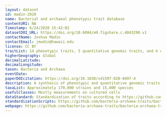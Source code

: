 ```yaml
---
layout: dataset
id: madin-2020
name: Bacterial and archaeal phenotypic trait database
contentURI: NA
Timestamp: 6/24/2020 15:42:02
datasetDOI_URL: https://doi.org/10.6084/m9.figshare.c.4843290.v1
contactName: Joshua Madin
contactEmail: jmadin@hawaii.edu
license: CC BY
traitList: 14 phenotypic traits, 5 quantitative genomic traits, and 4 environmental characteristics
higherGeography: Global
decimalLatitude:
decimalLongitude:
taxon: Bacteria and Archaea
eventDate:
paperDOIcitation: https://doi.org/10.1038/s41597-020-0497-4
description: A synthesis of phenotypic and quantitative genomic traits is provided for bacteria and archaea, in the form of a scripted, reproducible workflow that standardizes and merges 26 sources. The resulting unified dataset covers 14 phenotypic traits, 5 quantitative genomic traits, and 4 environmental characteristics for approximately 170,000 strain-level and 15,000 species-aggregated records. It spans all habitats including soils, marine and fresh waters and sediments, host-associated and thermal. Trait data can find use in clarifying major dimensions of ecological strategy variation across species. They can also be used in conjunction with species and abundance sampling to characterize trait mixtures in communities and responses of traits along environmental gradients.
taxaList: Approximately 170,000 strains and 15,000 species
usefulClasses: Mostly measurements on cultured cells
dataStandard: Standardization of traits according to https://github.com/bacteria-archaea-traits/bacteria-archaea-traits; standardization of taxonomy mainly based on https://www.ncbi.nlm.nih.gov/taxonomy and https://gtdb.ecogenomic.org
standardizationScripts: https://github.com/bacteria-archaea-traits/bacteria-archaea-traits
webpage: https://github.com/bacteria-archaea-traits/bacteria-archaea-traits
---
```

